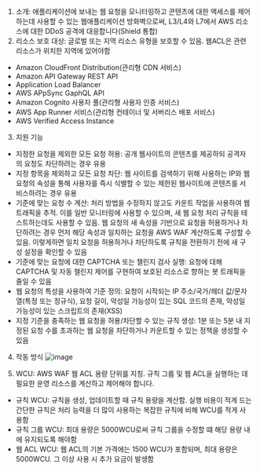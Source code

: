 1. 소개:
애플리케이션에 보내는 웹 요청을 모니터링하고 콘텐츠에 대한 액세스를 제어하는데 사용할 수 있는 웹애플리케이션 방화벽으로써, L3/L4와 L7에서 AWS 리소스에 대한 DDoS 공격에 대응합니다(Shield 통합)
2. 리소스 보호 대상: 글로벌 또는 지역 리소스 유형을 보호할 수 있음. 웹ACL은 관련 리소스가 위치한 지역에 있어야함
- Amazon CloudFront Distribution(관리형 CDN 서비스)
- Amazon API Gateway REST API
- Application Load Balancer
- AWS APpSync GaphQL API
- Amazon Cognito 사용자 풀(관리형 사용자 인증 서비스)
- AWS App Runner 서비스(관리형 컨테이너 및 서버리스 배포 서비스)
- AWS Verified Access Instance
3. 지원 기능
- 지정한 요청을 제외한 모든 요청 허용: 공개 웹사이트의 콘텐츠를 제공하되 공격자의 요청도 차단하려는 경우 유용
- 지정 항목을 제외하고 모든 요청 차단: 웹 사이트를 검색하기 위해 사용하는 IP와 웹 요청의 속성을 통해 사용자를 즉시 식별할 수 있는 제한된 웹사이트에 콘텐츠를 서비스하려는 경우 유용
- 기준에 맞는 요청 수 계산: 처리 방법을 수정하지 않고도 카운트 작업을 사용하여 웹 트래픽을 추적. 이를 일반 모니터링에 사용할 수 있으며, 새 웹 요청 처리 규칙을 테스트하는데도 사용할 수 있음. 웹 요청의 새 속성을 기반으로 요청을 허용하거나 차단하려는 경우 먼저 해당 속성과 일치하는 요청을 AWS WAF 계산하도록 구성할 수 있음. 이렇게하면 일치 요청을 허용하거나 차단하도록 규칙을 전환하기 전에 새 구성 설정을 확인할 수 있음
- 기준에 맞는 요청에 대한 CAPTCHA 또는 챌린지 검사 실행: 요청에 대해 CAPTCHA 및 자동 챌린지 제어를 구현하여 보호된 리소스로 향하는 봇 트래픽을 줄일 수 있음
- 웹 요청의 특성을 사용하여 기준 정의: 요청이 시작되는 IP 주소/국가/헤더 값/문자열(특정 또는 정규식), 요청 길이, 악성일 가능성이 있는 SQL 코드의 존재, 악성일 가능성이 있는 스크립트의 존재(XSS)
- 지정 기준을 충족하는 웹 요청을 허용/차단할 수 있는 규칙 생성: 1분 또는 5분 내 지정된 요청 수를 초과하는 웹 요청을 차단하거나 카운트할 수 있는 정책을 생성할 수 있음
  
4. 작동 방식
![image](https://github.com/user-attachments/assets/a204caa0-b67f-4af4-a4f0-029c5886d170)

5. WCU: AWS WAF 웹 ACL 용량 단위를 지칭. 규칙 그룹 및 웹 ACL을 실행하는 데 필요한 운영 리소스를 계산하고 제어해야 합니다.
- 규칙 WCU: 규칙을 생성, 업데이트할 때 규칙 용량을 계산함. 실행 비용이 적게 드는 간단한 규칙은 처리 능력을 더 많이 사용하는 복잡한 규칙에 비해 WCU를 적게 사용함
- 규칙 그룹 WCU: 최대 용량은 5000WCU로써 규칙 그룹을 수정할 떄 해당 용량 내에 유지되도록 해야함
- 웹 ACL WCU: 웹 ACL의 기본 가격에는 1500 WCU가 포함되며, 최대 용량은 5000WCU. 그 이상 사용 시 추가 요금이 발생함
